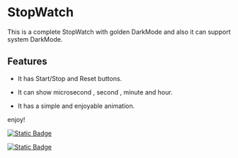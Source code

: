 # StopWatch
This is a complete StopWatch with golden DarkMode and also it can support system DarkMode.

## Features
+ It has Start/Stop and Reset buttons.

+ It can show microsecond , second , minute and hour.

+ It has a simple and enjoyable animation.

enjoy!

[![Static Badge](https://img.shields.io/badge/Follow-Me?style=for-the-badget&logo=github&label=Github&labelColor=black&link=https%3A%2F%2Fgithub.com%2Fmahan-07)
](https://github.com/mahan-07)

[![Static Badge](https://img.shields.io/badge/Pages-black?logo=GitHub%20Pages&label=GitHub&labelColor=gray)](https://mahan-07.github.io/myprojects/)
